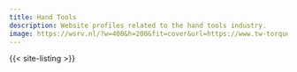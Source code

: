 ```yaml
---
title: Hand Tools
description: Website profiles related to the hand tools industry.
image: https://wsrv.nl/?w=400&h=200&fit=cover&url=https://www.tw-torquetech.com/proimages/news/%E7%B2%BE%E5%93%81%E7%8D%8E%E8%87%AA%E8%A1%8C%E8%BB%8A%E6%89%AD%E8%B5%B7_NEWS-1680x1260.jpg
---
```


{{< site-listing >}}